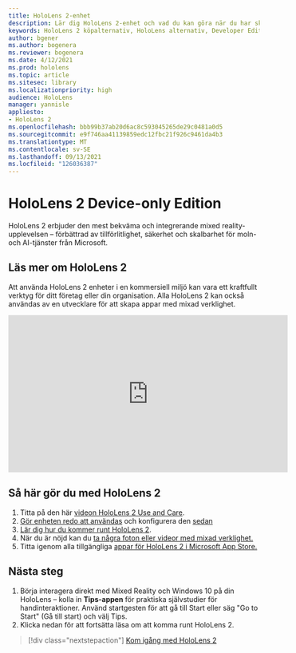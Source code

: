 ```yaml
---
title: HoloLens 2-enhet
description: Lär dig HoloLens 2-enhet och vad du kan göra när du har skaffat en egen.
keywords: HoloLens 2 köpalternativ, HoloLens alternativ, Developer Edition
author: bgener
ms.author: bogenera
ms.reviewer: bogenera
ms.date: 4/12/2021
ms.prod: hololens
ms.topic: article
ms.sitesec: library
ms.localizationpriority: high
audience: HoloLens
manager: yannisle
appliesto:
- HoloLens 2
ms.openlocfilehash: bbb99b37ab20d6ac8c593045265de29c0481a0d5
ms.sourcegitcommit: e9f746aa41139859edc12fbc21f926c9461da4b3
ms.translationtype: MT
ms.contentlocale: sv-SE
ms.lasthandoff: 09/13/2021
ms.locfileid: "126036387"
---
```

# <a name="hololens-2-device-only-edition"></a>HoloLens 2 Device-only Edition

HoloLens 2 erbjuder den mest bekväma och integrerande mixed reality-upplevelsen – förbättrad av tillförlitlighet, säkerhet och skalbarhet för moln- och AI-tjänster från Microsoft.

## <a name="learn-about-hololens-2"></a>Läs mer om HoloLens 2
Att använda HoloLens 2 enheter i en kommersiell miljö kan vara ett kraftfullt verktyg för ditt företag eller din organisation. Alla HoloLens 2 kan också användas av en utvecklare för att skapa appar med mixad verklighet.

<iframe width="560" height="315" src="https://www.youtube.com/embed/XwOnHqiNAeU" frameborder="0" allow="accelerometer; autoplay; clipboard-write; encrypted-media; gyroscope; picture-in-picture" allowfullscreen></iframe>

## <a name="heres-what-to-do-next-with-the-hololens-2"></a>Så här gör du med HoloLens 2

1. Titta på den här [videon HoloLens 2 Use and Care](/hololens/hololens2-maintenance##HoloLens-2-Use-and-Care).
1. [Gör enheten redo att användas](/hololens/hololens2-setup) och konfigurera den [sedan](/hololens/hololens2-start)
1. [Lär dig hur du kommer runt HoloLens 2](/hololens/holographic-home).
1. När du är nöjd kan du [ta några foton eller videor med mixad verklighet.](/hololens/holographic-photos-and-videos)
1. Titta igenom alla tillgängliga [appar för HoloLens 2 i Microsoft App Store.](/hololens/holographic-store-apps)

## <a name="next-steps"></a>Nästa steg

1. Börja interagera direkt med Mixed Reality och Windows 10 på din HoloLens – kolla in **Tips-appen** för praktiska självstudier för handinteraktioner. Använd startgesten för att gå till Start eller säg "Go to Start" (Gå till start) och välj Tips.
1. Klicka nedan för att fortsätta läsa om att komma runt HoloLens 2.

> [!div class="nextstepaction"]
> [Kom igång med HoloLens 2](hololens2-basic-usage.md)
